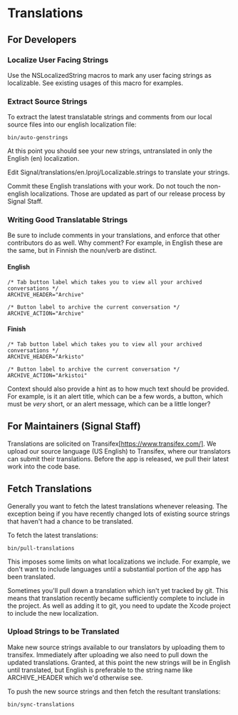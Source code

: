 # Translations

## For Developers

### Localize User Facing Strings

Use the NSLocalizedString macros to mark any user facing strings as
localizable. See existing usages of this macro for examples.

### Extract Source Strings

To extract the latest translatable strings and comments from our local source
files into our english localization file:

    bin/auto-genstrings

At this point you should see your new strings, untranslated in only the English
(en) localization.

Edit Signal/translations/en.lproj/Localizable.strings to translate your strings.

Commit these English translations with your work. Do not touch the non-english
localizations. Those are updated as part of our release process by Signal
Staff.

### Writing Good Translatable Strings

Be sure to include comments in your translations, and enforce that other
contributors do as well.  Why comment? For example, in English these are
the same, but in Finnish the noun/verb are distinct.

#### English

    /* Tab button label which takes you to view all your archived conversations */
    ARCHIVE_HEADER="Archive"
    
    /* Button label to archive the current conversation */
    ARCHIVE_ACTION="Archive"

#### Finish

    /* Tab button label which takes you to view all your archived conversations */
    ARCHIVE_HEADER="Arkisto"

    /* Button label to archive the current conversation */
    ARCHIVE_ACTION="Arkistoi"

Context should also provide a hint as to how much text should be
provided. For example, is it an alert title, which can be a few words, a
button, which must be *very* short, or an alert message, which can be a
little longer?

## For Maintainers (Signal Staff)

Translations are solicited on Transifex[https://www.transifex.com/]. We
upload our source language (US English) to Transifex, where our
translators can submit their translations. Before the app is released,
we pull their latest work into the code base.

## Fetch Translations

Generally you want to fetch the latest translations whenever releasing. The
exception being if you have recently changed lots of existing source strings 
that haven't had a chance to be translated.

To fetch the latest translations:

    bin/pull-translations

This imposes some limits on what localizations we include. For example,
we don't want to include languages until a substantial portion of the
app has been translated.

Sometimes you'll pull down a translation which isn't yet tracked by git.
This means that translation recently became sufficiently complete to
include in the project. As well as adding it to git, you need to update
the Xcode project to include the new localization.

### Upload Strings to be Translated

Make new source strings available to our translators by uploading them
to transifex. Immediately after uploading we also need to pull down the 
updated translations. Granted, at this point the new strings will be in 
English until translated, but English is preferable to the string name 
like ARCHIVE_HEADER which we'd otherwise see.

To push the new source strings and then fetch the resultant translations:

    bin/sync-translations

